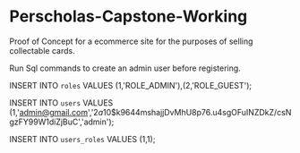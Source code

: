 # Perscholas-Capstone-Working
Proof of Concept for a ecommerce site for the purposes of selling collectable cards.

Run Sql commands to create an admin user before registering.

INSERT INTO `roles` VALUES (1,'ROLE_ADMIN'),(2,'ROLE_GUEST'); 
 
INSERT INTO `users` VALUES (1,'admin@gmail.com','$2a$10$k9644mshajjDvMhU8p76.u4sgOFuINZDkZ/csNgzFY99W1diZjBuC','admin'); 
 
INSERT INTO `users_roles` VALUES (1,1);
